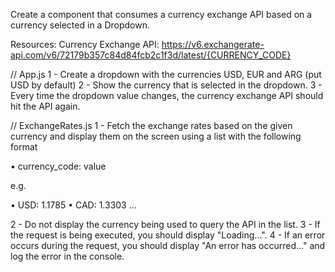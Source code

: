 Create a component that consumes a currency exchange API based on a currency selected in a Dropdown.

Resources:
Currency Exchange API:
https://v6.exchangerate-api.com/v6/72179b357c84d84fcb2c1f3d/latest/{CURRENCY_CODE}

// App.js
1 - Create a dropdown with the currencies USD, EUR and ARG (put USD by default)
2 - Show the currency that is selected in the dropdown.
3 - Every time the dropdown value changes, the currency exchange API should hit the API again.

// ExchangeRates.js
1 - Fetch the exchange rates based on the given currency and display them on the screen using a list with the following format

• currency_code: value

e.g.

• USD: 1.1785
• CAD: 1.3303
...

2 - Do not display the currency being used to query the API in the list.
3 - If the request is being executed, you should display "Loading...".
4 - If an error occurs during the request, you should display "An error has occurred..." and log the error in the console.
